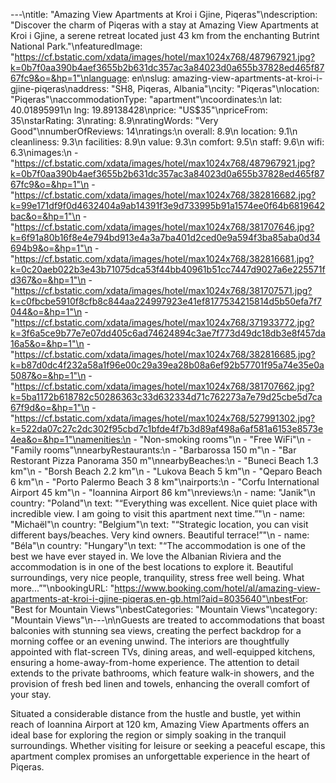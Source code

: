 ---\ntitle: "Amazing View Apartments at Kroi i Gjine, Piqeras"\ndescription: "Discover the charm of Piqeras with a stay at Amazing View Apartments at Kroi i Gjine, a serene retreat located just 43 km from the enchanting Butrint National Park."\nfeaturedImage: "https://cf.bstatic.com/xdata/images/hotel/max1024x768/487967921.jpg?k=0b7f0aa390b4aef3655b2b631dc357ac3a84023d0a655b37828ed465f8767fc9&o=&hp=1"\nlanguage: en\nslug: amazing-view-apartments-at-kroi-i-gjine-piqeras\naddress: "SH8, Piqeras, Albania"\ncity: "Piqeras"\nlocation: "Piqeras"\naccommodationType: "apartment"\ncoordinates:\n  lat: 40.01895991\n  lng: 19.89138428\nprice: "US$35"\npriceFrom: 35\nstarRating: 3\nrating: 8.9\nratingWords: "Very Good"\nnumberOfReviews: 14\nratings:\n  overall: 8.9\n  location: 9.1\n  cleanliness: 9.3\n  facilities: 8.9\n  value: 9.3\n  comfort: 9.5\n  staff: 9.6\n  wifi: 6.3\nimages:\n  - "https://cf.bstatic.com/xdata/images/hotel/max1024x768/487967921.jpg?k=0b7f0aa390b4aef3655b2b631dc357ac3a84023d0a655b37828ed465f8767fc9&o=&hp=1"\n  - "https://cf.bstatic.com/xdata/images/hotel/max1024x768/382816682.jpg?k=99e171df9f0d4632404a9ab14391f3e9d733995b91a1574ee0f64b6819642bac&o=&hp=1"\n  - "https://cf.bstatic.com/xdata/images/hotel/max1024x768/381707646.jpg?k=6f91a80b16f8e4e794bd913e4a3a7ba401d2ced0e9a594f3ba85aba0d34694b9&o=&hp=1"\n  - "https://cf.bstatic.com/xdata/images/hotel/max1024x768/382816681.jpg?k=0c20aeb022b3e43b71075dca53f44bb40961b51cc7447d9027a6e225571fd367&o=&hp=1"\n  - "https://cf.bstatic.com/xdata/images/hotel/max1024x768/381707571.jpg?k=c0fbcbe5910f8cfb8c844aa224997923e41ef8177534215814d5b50efa7f7044&o=&hp=1"\n  - "https://cf.bstatic.com/xdata/images/hotel/max1024x768/371933772.jpg?k=3f6a5ce9b77e7e07dd405c6ad74624894c3ae7f773d49dc18db3e8f457da16a5&o=&hp=1"\n  - "https://cf.bstatic.com/xdata/images/hotel/max1024x768/382816685.jpg?k=b87d0dc4f232a58a1f96e00c29a39ea28b08a6ef92b57701f95a74e35e0a5087&o=&hp=1"\n  - "https://cf.bstatic.com/xdata/images/hotel/max1024x768/381707662.jpg?k=5ba1172b618782c50286363c33d632334d71c762273a7e79d25cbe5d7ca67f9d&o=&hp=1"\n  - "https://cf.bstatic.com/xdata/images/hotel/max1024x768/527991302.jpg?k=522da07c27c2dc302f95cbd7c1bfde4f7b3d89af498a6af581a6153e8573e4ea&o=&hp=1"\namenities:\n  - "Non-smoking rooms"\n  - "Free WiFi"\n  - "Family rooms"\nnearbyRestaurants:\n  - "Barbarossa 150 m"\n  - "Bar Restorant Pizza Panorama 350 m"\nnearbyBeaches:\n  - "Buneci Beach 1.3 km"\n  - "Borsh Beach 2.2 km"\n  - "Lukova Beach 5 km"\n  - "Qeparo Beach 6 km"\n  - "Porto Palermo Beach 3 8 km"\nairports:\n  - "Corfu International Airport 45 km"\n  - "Ioannina Airport 86 km"\nreviews:\n  - name: "Janik"\n    country: "Poland"\n    text: "“Everything was excellent. Nice quiet place with incredible view. I am going to visit this apartment next time.”"\n  - name: "Michaël"\n    country: "Belgium"\n    text: "“Strategic location, you can visit different bays/beaches. Very kind owners. Beautiful terrace!”"\n  - name: "Béla"\n    country: "Hungary"\n    text: "“The accommodation is one of the best we have ever stayed in. We love the Albanian Riviera and the accommodation is in one of the best locations to explore it. Beautiful surroundings, very nice people, tranquility, stress free well being. What more...”"\nbookingURL: "https://www.booking.com/hotel/al/amazing-view-apartments-at-kroi-i-gjine-piqeras.en-gb.html?aid=8035640"\nbestFor: "Best for Mountain Views"\nbestCategories: "Mountain Views"\ncategory: "Mountain Views"\n---\n\nGuests are treated to accommodations that boast balconies with stunning sea views, creating the perfect backdrop for a morning coffee or an evening unwind. The interiors are thoughtfully appointed with flat-screen TVs, dining areas, and well-equipped kitchens, ensuring a home-away-from-home experience. The attention to detail extends to the private bathrooms, which feature walk-in showers, and the provision of fresh bed linen and towels, enhancing the overall comfort of your stay.

Situated a considerable distance from the hustle and bustle, yet within reach of Ioannina Airport at 120 km, Amazing View Apartments offers an ideal base for exploring the region or simply soaking in the tranquil surroundings. Whether visiting for leisure or seeking a peaceful escape, this apartment complex promises an unforgettable experience in the heart of Piqeras.